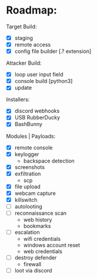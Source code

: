# Roadmap:
Target Build:
- [x] staging
- [x] remote access
- [x] config file builder [.? extension]

Attacker Build:
- [x] loop user input field
- [x] console build [python3]
- [x] update

Installers:
- [x] discord webhooks
- [x] USB RubberDucky
- [x] BashBunny

Modules | Payloads:
- [x] remote console
- [x] keylogger
	- backspace detection
- [x] screenshots
- [x] exfiltration
	- scp
- [x] file upload
- [x] webcam capture
- [x] killswitch
- [ ] autolooting
- [ ] reconnaissance scan
	- web history
	- bookmarks
- [ ] escalation
	- wifi credentials
	- windows account reset
	- web credentials
- [ ] destroy defender
	- firewall
- [ ] loot via discord
